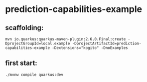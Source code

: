 # prediction-capabilities-example

## scaffolding:
```
mvn io.quarkus:quarkus-maven-plugin:2.6.0.Final:create -DprojectGroupId=local.example -DprojectArtifactId=prediction-capabilities-example -Dextensions="kogito" -DnoExamples
```
## first start:
```
./mvnw compile quarkus:dev
```
